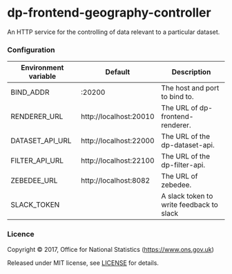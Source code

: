 dp-frontend-geography-controller
==================

An HTTP service for the controlling of data relevant to a particular dataset.

### Configuration

| Environment variable | Default                 | Description
| -------------------- | ----------------------- | --------------------------------------
| BIND_ADDR            | :20200                  | The host and port to bind to.
| RENDERER_URL         | http://localhost:20010  | The URL of dp-frontend-renderer.
| DATASET_API_URL      | http://localhost:22000  | The URL of the dp-dataset-api.
| FILTER_API_URL       | http://localhost:22100  | The URL of the dp-filter-api.
| ZEBEDEE_URL          | http://localhost:8082   | The URL of zebedee.
| SLACK_TOKEN          |                         | A slack token to write feedback to slack

### Licence

Copyright ©‎ 2017, Office for National Statistics (https://www.ons.gov.uk)

Released under MIT license, see [LICENSE](LICENSE.md) for details.

